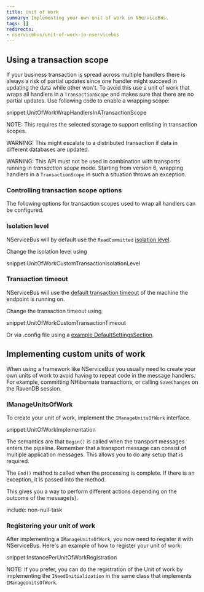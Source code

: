 ```yaml
---
title: Unit of Work
summary: Implementing your own unit of work in NServiceBus.
tags: []
redirects:
- nservicebus/unit-of-work-in-nservicebus
---
```


## Using a transaction scope

If your business transaction is spread across multiple handlers there is always a risk of partial updates since one handler might succeed in updating the data while other won't. To avoid this use a unit of work that wraps all handlers in a `TransactionScope` and makes sure that there are no partial updates. Use following code to enable a wrapping scope:

snippet:UnitOfWorkWrapHandlersInATransactionScope

NOTE: This requires the selected storage to support enlisting in transaction scopes.

WARNING: This might escalate to a distributed transaction if data in different databases are updated.

WARNING: This API must not be used in combination with transports running in *transaction scope* mode. Starting from version 6, wrapping handlers in a `TransactionScope` in such a situation throws an exception.


### Controlling transaction scope options

The following options for transaction scopes used to wrap all handlers can be configured.


### Isolation level

NServiceBus will by default use the `ReadCommitted` [isolation level](https://msdn.microsoft.com/en-us/library/system.transactions.isolationlevel).

Change the isolation level using

snippet:UnitOfWorkCustomTransactionIsolationLevel


### Transaction timeout

NServiceBus will use the [default transaction timeout](https://msdn.microsoft.com/en-us/library/system.transactions.transactionmanager.defaulttimeout) of the machine the endpoint is running on.

Change the transaction timeout using

snippet:UnitOfWorkCustomTransactionTimeout

Or via .config file using a [example DefaultSettingsSection](https://msdn.microsoft.com/en-us/library/system.transactions.configuration.defaultsettingssection.aspx#Anchor_5).


## Implementing custom units of work

When using a framework like NServiceBus you usually need to create your own units of work to avoid having to repeat code in the message handlers. For example, committing NHibernate transactions, or calling `SaveChanges` on the RavenDB session.

### IManageUnitsOfWork

To create your unit of work, implement the `IManageUnitsOfWork` interface.

snippet:UnitOfWorkImplementation

The semantics are that `Begin()` is called when the transport messages enters the pipeline. Remember that a transport message can consist of multiple application messages. This allows you to do any setup that is required.

The `End()` method is called when the processing is complete. If there is an exception, it is passed into the method.

This gives you a way to perform different actions depending on the outcome of the message(s).

include: non-null-task

### Registering your unit of work

After implementing a `IManageUnitsOfWork`, you now need to register it with NServiceBus.
Here's an example of how to register your unit of work: 

snippet:InstancePerUnitOfWorkRegistration

NOTE: If you prefer, you can do the registration of the Unit of work by implementing the `INeedInitialization` in the same class that implements `IManageUnitsOfWork`.

